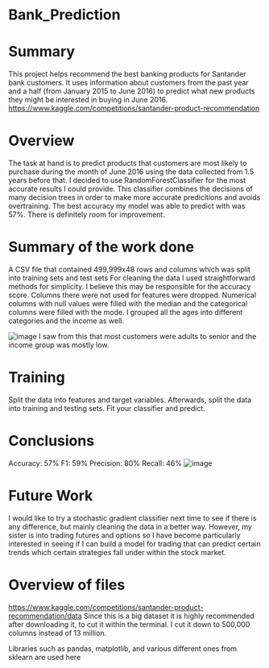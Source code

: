 # Bank_Prediction
# Summary
This project helps recommend the best banking products for Santander bank customers. It uses information about customers from the past year and a half (from January 2015 to June 2016) to predict what new products they might be interested in buying in June 2016. https://www.kaggle.com/competitions/santander-product-recommendation

# Overview
The task at hand is to predict products that customers are most likely to purchase during the month of June 2016 using the data collected from 1.5 years before that. I decided to use RandomForestClassifier for the most accurate results I could provide. This classifier combines the decisions of many decision trees in order to make more accurate predicitions and avoids overtraining. The best accuracy my model was able to predict with was 57%. There is definitely room for improvement. 

# Summary of the work done
A CSV file that contained 499,999x48 rows and columns which was split into training sets and test sets
For cleaning the data I used straightforward methods for simplicity. I believe this may be responsible for the accuracy score. Columns there were not used for features were dropped. Numerical columns with null values were filled with the median and the categorical columns were filled with the mode. I grouped all the ages into different categories and the income as well.

![image](https://github.com/alielmasryy/Bank_Prediction/assets/143844073/f6d5137a-03e3-4434-bf96-ec2961fc2e9d)
I saw from this that most customers were adults to senior and the income group was mostly low.

# Training
Split the data into features and target variables. Afterwards, split the data into training and testing sets. Fit your classifier and predict.

# Conclusions
Accuracy:  57%
F1: 59%
Precision: 80%
Recall: 46%
![image](https://github.com/alielmasryy/Bank_Prediction/assets/143844073/0d32871c-4e44-419a-80fc-3866e9c0ba33)


# Future Work
I would like to try a stochastic gradient classifier next time to see if there is any difference, but mainly cleaning the data in a better way. However, my sister is into trading futures and options so I have become particularly interested in seeing if I can build a model for trading that can predict certain trends which certain strategies fall under within the stock market.

# Overview of files 
https://www.kaggle.com/competitions/santander-product-recommendation/data
Since this is a big dataset it is highly recommended after downloading it, to cut it within the terminal. I cut it down to 500,000 columns instead of 13 million.

Libraries such as pandas, matplotlib, and various different ones from sklearn are used here
